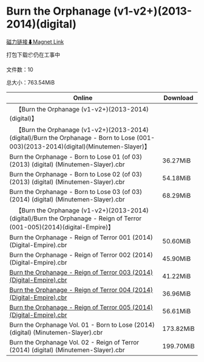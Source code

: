 # Burn the Orphanage (v1-v2+)(2013-2014)(digital)

[磁力链接⬇Magnet Link](magnet:?xt=urn:btih:e6235c15cff57c1c4fb660578319c66f29d8fe81&dn=Burn%20the%20Orphanage%20%28v1-v2%2B%29%282013-2014%29%28digital%29)

打包下载📦仍在工事中

文件数：10

总大小：763.54MiB

Online | Download
--- | ---
&emsp;【Burn the Orphanage (v1-v2+)(2013-2014)(digital)】 | 
&emsp;【Burn the Orphanage (v1-v2+)(2013-2014)(digital)/Burn the Orphanage - Born to Lose (001-003)(2013-2014)(digital)(Minutemen-Slayer)】 | 
Burn the Orphanage - Born to Lose 01 (of 03) (2013) (digital) (Minutemen-Slayer).cbr | 36.27MiB
Burn the Orphanage - Born to Lose 02 (of 03) (2013) (digital) (Minutemen-Slayer).cbr | 54.18MiB
Burn the Orphanage - Born to Lose 03 (of 03) (2014) (digital) (Minutemen-Slayer).cbr | 68.29MiB
&emsp;【Burn the Orphanage (v1-v2+)(2013-2014)(digital)/Burn the Orphanage - Reign of Terror (001-005)(2014)(digital-Empire)】 | 
Burn the Orphanage - Reign of Terror 001 (2014) (Digital-Empire).cbr | 50.60MiB
Burn the Orphanage - Reign of Terror 002 (2014) (Digital-Empire).cbr | 45.90MiB
[Burn the Orphanage - Reign of Terror 003 (2014) (Digital-Empire).cbr](https://github.com/alicewish/markdown/blob/master/comic/Burn-Orphanage-Reign-of-Terror-003-2014-Digital-Empire-cbr.md) | 41.22MiB
[Burn the Orphanage - Reign of Terror 004 (2014) (Digital-Empire).cbr](https://github.com/alicewish/markdown/blob/master/comic/Burn-Orphanage-Reign-of-Terror-004-2014-Digital-Empire-cbr.md) | 36.96MiB
[Burn the Orphanage - Reign of Terror 005 (2014) (Digital-Empire).cbr](https://github.com/alicewish/markdown/blob/master/comic/Burn-Orphanage-Reign-of-Terror-005-2014-Digital-Empire-cbr.md) | 56.61MiB
Burn the Orphanage Vol. 01 - Born to Lose (2014) (digital) (Minutemen-Slayer).cbr | 173.82MiB
Burn the Orphanage Vol. 02 - Reign of Terror (2014) (digital) (Minutemen-Slayer).cbr | 199.70MiB